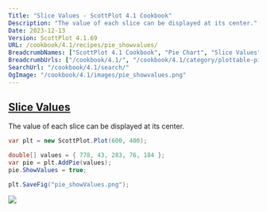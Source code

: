 ```yaml
---
Title: "Slice Values - ScottPlot 4.1 Cookbook"
Description: "The value of each slice can be displayed at its center."
Date: 2023-12-13
Version: ScottPlot 4.1.69
URL: /cookbook/4.1/recipes/pie_showvalues/
BreadcrumbNames: ["ScottPlot 4.1 Cookbook", "Pie Chart", "Slice Values"]
BreadcrumbUrls: ["/cookbook/4.1/", "/cookbook/4.1/category/plottable-pie", "/cookbook/4.1/recipes/pie_showvalues/"]
SearchUrl: "/cookbook/4.1/search/"
OgImage: "/cookbook/4.1/images/pie_showvalues.png"
---
```


<h2><a id='slice-values' href='/cookbook/4.1/recipes/pie_showvalues/'>Slice Values</a></h2>

The value of each slice can be displayed at its center.

```cs
var plt = new ScottPlot.Plot(600, 400);

double[] values = { 778, 43, 283, 76, 184 };
var pie = plt.AddPie(values);
pie.ShowValues = true;

plt.SaveFig("pie_showValues.png");
```

<img src='../../images/pie_showvalues.png' class='d-block mx-auto my-5' />


